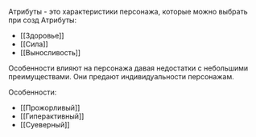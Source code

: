 Атрибуты - это характеристики персонажа, которые можно выбрать при созд 
Атрибуты:
- [[Здоровье]]
- [[Сила]]
- [[Выносливость]]

Особенности влияют на персонажа давая недостатки с небольшими преимуществами. Они предают индивидуальности персонажам.

Особенности:
- [[Прожорливый]]
- [[Гиперактивный]]
- [[Суеверный]]

